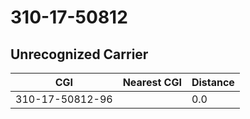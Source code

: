 # 310-17-50812
## Unrecognized Carrier


| CGI | Nearest CGI | Distance |
|-----|-------------|----------|
| 310-17-50812-96 |  | 0.0 |
